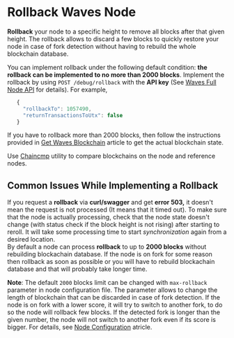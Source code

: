 # Rollback Waves Node

**Rollback** your node to a specific height to remove all blocks after that given height. The rollback allows to discard a few blocks to quickly restore your node in case of fork detection without having to rebuild the whole blockchain database.

You can implement rollback under the following default condition: **the rollback can be implemented to no more than 2000 blocks**. Implement the rollback by using `POST /debug/rollback` with the **API key** \(See [Waves Full Node API](https://nodes.wavesnodes.com/api-docs/index.html#!/debug/rollback) for details\). For example,

   ```js
      {
        "rollbackTo": 1057490,
        "returnTransactionsToUtx": false
      }
   ```

If you have to rollback more than 2000 blocks, then follow the instructions provided in [Get Waves Blockchain](/en/waves-node/options-for-getting-actual-blockchain) article to get the actual blockchain state.

Use [Chaincmp](https://github.com/wavesplatform/gowaves/releases/tag/v0.1.2)  utility to compare blockchains on the node and reference nodes.

## Common Issues While Implementing a Rollback

If you request a **rollback** via **curl/swagger** and get **error 503,** it doesn't mean the request is not processed \(It means that it timed out\). To make sure that the node is actually processing, check that the node state doesn't change \(with status check if the block height is not rising\) after starting to reroll. It will take some processing time to start _synchronization_ again from a desired location.  
By default a node can process **rollback** to up to **2000 blocks** without rebuilding blockachain database. If the node is on fork for some reason then rollback as soon as possible or you will have to rebuild blockachain database and that will probably take longer time.

**Note**: The default `2000` blocks limit can be changed with `max-rollback` parameter in node configuration file. The parameter allows to change the length of blockchain that can be discarded in case of fork detection. If the node is on fork with a lower score, it will try to switch to another fork, to do so the node will rollback few blocks. If the detected fork is longer than the given number, the node will not switch to another fork even if its score is bigger. For details, see [Node Configuration](/en/waves-node/node-configuration) atricle.
